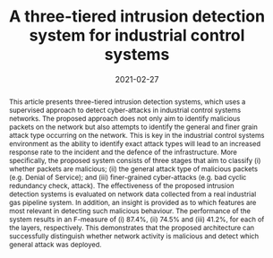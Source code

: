 ---
title: "A three-tiered intrusion detection system for industrial control systems"
authors:
- Eirini Anthi
- Lowri Williams
- Pete Burnap
- Kevin Jones

date: "2021-02-27"
doi: "https://academic.oup.com/cybersecurity/article/7/1/tyab006/6153960?login=true"

# Schedule page publish date (NOT publication's date).
publishDate: ""

# Publication type.
# Legend: 0 = Uncategorized; 1 = Conference paper; 2 = Journal article;
# 3 = Preprint / Working Paper; 4 = Report; 5 = Book; 6 = Book section;
# 7 = Thesis; 8 = Patent
publication_types: ["2"]

# Publication name and optional abbreviated publication name.
publication: 'Journal of Cybersecurity'
publication_short: ""

abstract: This article presents three-tiered intrusion detection systems, which uses a supervised approach to detect cyber-attacks in industrial control systems networks. The proposed approach does not only aim to identify malicious packets on the network but also attempts to identify the general and finer grain attack type occurring on the network. This is key in the industrial control systems environment as the ability to identify exact attack types will lead to an increased response rate to the incident and the defence of the infrastructure. More specifically, the proposed system consists of three stages that aim to classify (i) whether packets are malicious; (ii) the general attack type of malicious packets (e.g. Denial of Service); and (iii) finer-grained cyber-attacks (e.g. bad cyclic redundancy check, attack). The effectiveness of the proposed intrusion detection systems is evaluated on network data collected from a real industrial gas pipeline system. In addition, an insight is provided as to which features are most relevant in detecting such malicious behaviour. The performance of the system results in an F-measure of (i) 87.4%, (ii) 74.5% and (iii) 41.2%, for each of the layers, respectively. This demonstrates that the proposed architecture can successfully distinguish whether network activity is malicious and detect which general attack was deployed.

# Summary. An optional shortened abstract.
summary: 

tags:
- Industrial Control Systems
- Supervised machine learning
- Attack detection
- Intrusion Detection System
featured: true

# links:
# - icon: arxiv
#   icon_pack: ai
#   name: arXiv:1904.04067
#   url: https://arxiv.org/abs/1904.04067
# - icon: inspire
#   icon_pack: ai
#   name: inspire1728738
#   url: https://inspirehep.net/literature/1728738
# - icon: springer
#   icon_pack: ai
#   name: JHEP 07 (2019) 123
#   url: https://doi.org/10.1007/JHEP07(2019)123
  
---